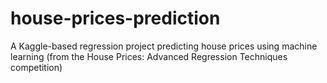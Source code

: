 # house-prices-prediction
A Kaggle-based regression project predicting house prices using machine learning (from the House Prices: Advanced Regression Techniques competition)

